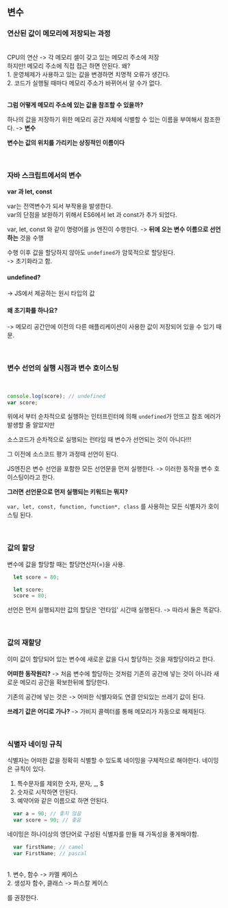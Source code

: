 ## 변수

### 연산된 값이 메모리에 저장되는 과정
<br/>
CPU의 연산 -> 각 메모리 셀이 갖고 있는 메모리 주소에 저장
<br/>
하지만! 메모리 주소에 직접 접근 하면 안된다. 왜?
<br/>
1. 운영체제가 사용하고 있는 값을 변경하면 치명적 오류가 생긴다.<br/>
2. 코드가 실행될 때마다 메모리 주소가 바뀌어서 알 수가 없다.<br/>

<br/>

**그럼 어떻게 메모리 주소에 있는 값을 참조할 수 있을까?** 
<br/>

하나의 값을 저장하기 위한 메모리 공간 자체에 식별할 수 있는 이름을 부여해서 참조한다. -> **변수**

**변수는 값의 위치를 가리키는 상징적인 이름이다**

<br/>

### 자바 스크립트에서의 변수

**var 과 let, const**

var는 전역변수가 되서 부작용을 발생한다. <br/>
var의 단점을 보완하기 위해서 ES6에서 let 과 const가 추가 되었다.

var, let, const 와 같이 명령어를 js 엔진이 수행한다. -> **뒤에 오는 변수 이름으로 선언하는** 것을 수행

수행 이후 값을 할당하지 않아도 ```undefined```가 암묵적으로 할당된다.
<br/> -> 초기화라고 함.

#### undefined? <br/>
-> JS에서 제공하는 원시 타입의 값

#### 왜 초기화를 하나요?
-> 메모리 공간안에 이전의 다른 애플리케이션이 사용한 값이 저장되어 있을 수 있기 때문.

<br/>

### 변수 선언의 실행 시점과 변수 호이스팅
<br/>

```js
console.log(score); // undefined
var score;
```

위에서 부터 순차적으로 실행하는 인터프린터에 의해 ```undefined```가 안뜨고 
참조 에러가 발생할 줄 알았지만

소스코드가 순차적으로 실행되는 런타임 때 변수가 선언되는 것이 아니다!!!

그 이전에 소스코드 평가 과정때 선언이 된다.

JS엔진은 변수 선언을 포함한 모든 선언문을 먼저 실행한다.
-> 이러한 동작을 변수 호이스팅이라고 한다.

**그러면 선언문으로 먼저 실행되는 키워드는 뭐지?**

```var, let, const, function, function*, class``` 를 사용하는 모든 식별자가 호이스팅 된다.

<br/>

### 값의 할당

변수에 값을 할당할 때는 할당연산자(=)을 사용.

```js
  let score = 80;
```
```js
  let score;
  score = 80;
```

선언은 먼저 실행되지만 값의 할당은 '런타임' 시간때 실행된다.
-> 따라서 둘은 똑같다.

<br/>

### 값의 재할당

이미 값이 할당되어 있는 변수에 새로운 값을 다시 할당하는 것을 재할당이라고 한다.

**어떠한 동작원리?**
-> 처음 변수에 할당하는 것처럼 기존의 공간에 넣는 것이 아니라 새로운 메모리 공간을 확보한뒤에 할당한다.

기존의 공간에 넣는 것은 -> 어떠한 식별자와도 연결 안되있는 쓰레기 값이 된다.

**쓰레기 값은 어디로 가나?**
-> 가비지 콜렉터를 통해 메모리가 자동으로 해제된다.

<br/>

### 식별자 네이밍 규칙

식별자는 어떠한 값을 정확히 식별할 수 있도록 네이밍을 구체적으로 해야한다.
네이밍은 규칙이 있다.

1. 특수문자를 제외한 숫자, 문자, _, $
2. 숫자로 시작하면 안된다.
3. 예약어와 같은 이름으로 하면 안된다.

```js
  var a = 90; // 좋지 않음
  var score = 90; // 좋음
```

네이밍은 하나이상의 영단어로 구성된 식별자를 만들 때 가독성을 좋게해야함.

```js
  var firstName; // camel
  var FirstName; // pascal
```
<br/>
1. 변수, 함수 -> 카멜 케이스 <br/>
2. 생성자 함수, 클래스 -> 파스칼 케이스

를 권장한다.




















